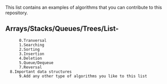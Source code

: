 This list contains an examples of algorithms that you can contribute to this repository.
## Arrays/Stacks/Queues/Trees/List-
          0.Tranversal
          1.Searching
          2.Sorting
          3.Insertion
          4.Deletion
          5.Queue/Dequeue
          7.Reversal
	  8.Important data structures
          9.Add any other type of algorithms you like to this list         
